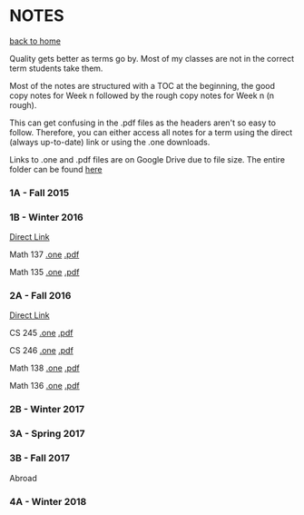# NOTES
[back to home](/index.md)


Quality gets better as terms go by.
Most of my classes are not in the correct term students take them.

Most of the notes are structured with a TOC at the beginning, 
the good copy notes for Week n followed by the rough copy notes for Week n (n rough).

This can get confusing in the .pdf files as the headers aren't so easy to follow. 
Therefore, you can either access all notes for a term using the direct (always up-to-date) link 
or using the .one downloads.

Links to .one and .pdf files are on Google Drive due to file size. The entire folder can be found 
[here](https://drive.google.com/open?id=1MABCjZaeFcJ6w1BYGX2hWr00i9tJDBRp)


### 1A - Fall 2015


### 1B - Winter 2016

[Direct Link](https://1drv.ms/u/s!AmDkogMdOs_erlvQA6Y40fKM2gG-)

Math 137 [.one](https://drive.google.com/open?id=1P2JRNZ1vdhhEjm1-yyKFmi0WSVsmSwFB) 
[.pdf](https://drive.google.com/open?id=1SAyxBl4vv51ogrm175PzfGf9gvLb-STt)

Math 135 [.one](https://drive.google.com/open?id=1k8O9qnALZ18QddYJDYbbXMvIPO7a2Ch7) 
[.pdf](https://drive.google.com/open?id=16tSA2CyQLHdVlPZb8_nCD3NIX8cf1R04)

### 2A - Fall 2016

[Direct Link](https://1drv.ms/u/s!AmDkogMdOs_esB7lJuMaiQNJF6Je)

CS 245 [.one](https://drive.google.com/open?id=1j97Rb-raaEqlblS8YQnj2N3dKp4yilND)
[.pdf](https://drive.google.com/open?id=1esSewYWpg4A5wILHdQffuqoOXzDQcP4O)

CS 246 [.one](https://drive.google.com/open?id=1UFjnW7_hZUWFcpwYxXrwdg5q9-MbGgsK)
[.pdf](https://drive.google.com/open?id=1Lv6a1rnuW-eBJZJuB1Tq2PKoKGnHYTs8)

Math 138 [.one](https://drive.google.com/open?id=1XPei6R4wRmOHqyb3o9lz6k4yaVqdBd5J)
[.pdf](https://drive.google.com/open?id=1C6fukmnKbA2mxV5GnM0Ec-0zC9sIcJeu)

Math 136 [.one](https://drive.google.com/open?id=1ke-7eHcLRFDgwhUHPAjtUpYuJ9gHXYj3)
[.pdf](https://drive.google.com/open?id=1ZeQuPTNAsBaKP06RdrIMXZQpJYvm1xVy)

### 2B - Winter 2017



### 3A - Spring 2017


### 3B - Fall 2017

Abroad


### 4A - Winter 2018


